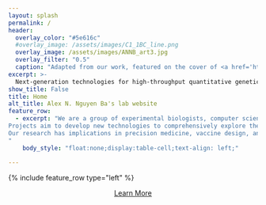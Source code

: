 ```yaml
---
layout: splash
permalink: /
header:
  overlay_color: "#5e616c"
  #overlay_image: /assets/images/C1_1BC_line.png
  overlay_image: /assets/images/ANNB_art3.jpg
  overlay_filter: "0.5"
  caption: "Adapted from our work, featured on the cover of <a href='https://www.nature.com/articles/s41586-019-1749-3'>Nature</a>."
excerpt: >-
  Next-generation technologies for high-throughput quantitative genetics and evolution.
show_title: False
title: Home
alt_title: Alex N. Nguyen Ba's lab website
feature_row:
  - excerpt: "We are a group of experimental biologists, computer scientists, and physicists broadly interested in quantitative genetics and evolution. <b>We use high-throughput and high-resolution approaches to tackle the big questions in these fields by building on the latest advances in synthetic biology and computer science.</b>
Projects aim to develop new technologies to comprehensively explore the mutational landscape of cells and understand what evolution acts on. We work closely with theorists and statistical biologists to leverage the vast amount of information that can now be produced using high-throughput robotic liquid handling and next-generation sequencing techniques. 
Our research has implications in precision medicine, vaccine design, and more broadly, microbial evolution.
"
    body_style: "float:none;display:table-cell;text-align: left;"
     
---
```


{% include feature_row type="left" %}

<div style="text-align:center; width:100%">
<a href="research/" class="btn btn--primary">Learn More</a>
</div>
